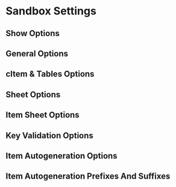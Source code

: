 # Sandbox Settings

## Show Options

## General Options

## cItem & Tables Options

## Sheet Options

## Item Sheet Options

## Key Validation Options

## Item Autogeneration Options

## Item Autogeneration Prefixes And Suffixes